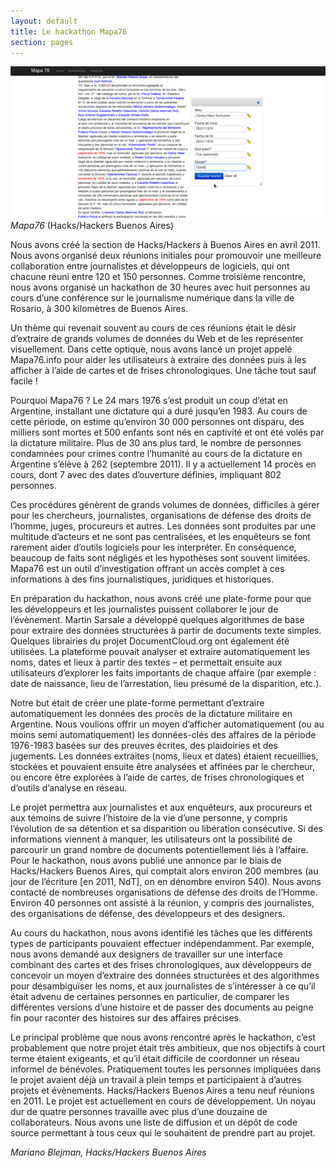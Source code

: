```yaml
---
layout: default
title: Le hackathon Mapa76
section: pages
---
```


<div class="imageblock">
<div class="content">
<img alt="Mapa76" src="../figs/incoming/03-MM.png"></div>
<div class="title"><em>Mapa76</em> (Hacks/Hackers Buenos Aires)</div>
</div>

Nous avons créé la section de Hacks/Hackers à Buenos Aires en avril 2011. Nous avons organisé deux réunions initiales pour promouvoir une meilleure collaboration entre journalistes et développeurs de logiciels, qui ont chacune réuni entre 120 et 150 personnes. Comme troisième rencontre, nous avons organisé un hackathon de 30 heures avec huit personnes au cours d’une conférence sur le journalisme numérique dans la ville de Rosario, à 300 kilomètres de Buenos Aires.

Un thème qui revenait souvent au cours de ces réunions était le désir d’extraire de grands volumes de données du Web et de les représenter visuellement. Dans cette optique, nous avons lancé un projet appelé Mapa76.info pour aider les utilisateurs à extraire des données puis à les afficher à l’aide de cartes et de frises chronologiques. Une tâche tout sauf facile !

Pourquoi Mapa76 ? Le 24 mars 1976 s’est produit un coup d’état en Argentine, installant une dictature qui a duré jusqu’en 1983. Au cours de cette période, on estime qu’environ 30 000 personnes ont disparu, des milliers sont mortes et 500 enfants sont nés en captivité et ont été volés par la dictature militaire. Plus de 30 ans plus tard, le nombre de personnes condamnées pour crimes contre l’humanité au cours de la dictature en Argentine s’élève à 262 (septembre 2011). Il y a actuellement 14 procès en cours, dont 7 avec des dates d’ouverture définies, impliquant 802 personnes.

Ces procédures génèrent de grands volumes de données, difficiles à gérer pour les chercheurs, journalistes, organisations de défense des droits de l’homme, juges, procureurs et autres. Les données sont produites par une multitude d’acteurs et ne sont pas centralisées, et les enquêteurs se font rarement aider d’outils logiciels pour les interpréter. En conséquence, beaucoup de faits sont négligés et les hypothèses sont souvent limitées. Mapa76 est un outil d’investigation offrant un accès complet à ces informations à des fins journalistiques, juridiques et historiques.

En préparation du hackathon, nous avons créé une plate-forme pour que les développeurs et les journalistes puissent collaborer le jour de l’évènement. Martin Sarsale a développé quelques algorithmes de base pour extraire des données structurées à partir de documents texte simples. Quelques librairies du projet DocumentCloud.org ont également été utilisées. La plateforme pouvait analyser et extraire automatiquement les noms, dates et lieux à partir des textes – et permettait ensuite aux utilisateurs d’explorer les faits importants de chaque affaire (par exemple : date de naissance, lieu de l’arrestation, lieu présumé de la disparition, etc.).

Notre but était de créer une plate-forme permettant d’extraire automatiquement les données des procès de la dictature militaire en Argentine. Nous voulions offrir un moyen d’afficher automatiquement (ou au moins semi automatiquement) les données-clés des affaires de la période 1976-1983 basées sur des preuves écrites, des plaidoiries et des jugements. Les données extraites (noms, lieux et dates) étaient recueillies, stockées et pouvaient ensuite être analysées et affinées par le chercheur, ou encore être explorées à l’aide de cartes, de frises chronologiques et d’outils d’analyse en réseau.

Le projet permettra aux journalistes et aux enquêteurs, aux procureurs et aux témoins de suivre l’histoire de la vie d’une personne, y compris l’évolution de sa détention et sa disparition ou libération consécutive. Si des informations viennent à manquer, les utilisateurs ont la possibilité de parcourir un grand nombre de documents potentiellement liés à l’affaire. Pour le hackathon, nous avons publié une annonce par le biais de Hacks/Hackers Buenos Aires, qui comptait alors environ 200 membres (au jour de l’écriture \[en 2011, NdT\], on en dénombre environ 540). Nous avons contacté de nombreuses organisations de défense des droits de l’Homme. Environ 40 personnes ont assisté à la réunion, y compris des journalistes, des organisations de défense, des développeurs et des designers.

Au cours du hackathon, nous avons identifié les tâches que les différents types de participants pouvaient effectuer indépendamment. Par exemple, nous avons demandé aux designers de travailler sur une interface combinant des cartes et des frises chronologiques, aux développeurs de concevoir un moyen d’extraire des données structurées et des algorithmes pour désambiguïser les noms, et aux journalistes de s’intéresser à ce qu’il était advenu de certaines personnes en particulier, de comparer les différentes versions d’une histoire et de passer des documents au peigne fin pour raconter des histoires sur des affaires précises.

Le principal problème que nous avons rencontré après le hackathon, c’est probablement que notre projet était très ambitieux, que nos objectifs à court terme étaient exigeants, et qu’il était difficile de coordonner un réseau informel de bénévoles. Pratiquement toutes les personnes impliquées dans le projet avaient déjà un travail à plein temps et participaient à d’autres projets et évènements. Hacks/Hackers Buenos Aires a tenu neuf réunions en 2011. Le projet est actuellement en cours de développement. Un noyau dur de quatre personnes travaille avec plus d’une douzaine de collaborateurs. Nous avons une liste de diffusion et un dépôt de code source permettant à tous ceux qui le souhaitent de prendre part au projet.

_Mariano Blejman, Hacks/Hackers Buenos Aires_